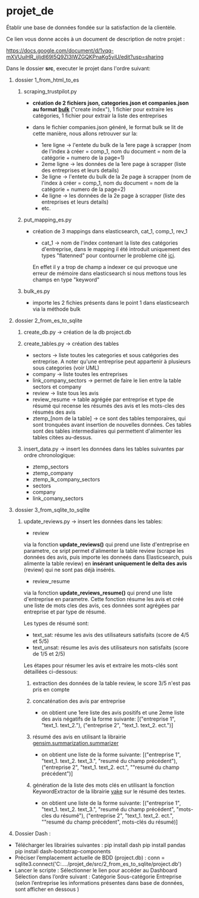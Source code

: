 # projet_de
Établir une base de données fondée sur la satisfaction de la clientèle.

Ce lien vous donne accès à un document de description de notre projet :

https://docs.google.com/document/d/1vqq-mXVUuiHR_ijIjdI69I5Q9ZI3lWZGQKPnaKg5yiU/edit?usp=sharing


Dans le dossier **src**, executer le projet dans l'ordre suivant:

1) dossier 1_from_html_to_es

    1) scraping_trustpilot.py

        - **création de 2 fichiers json, categories.json et companies.json au format [bulk](https://www.elastic.co/guide/en/elasticsearch/reference/current/docs-bulk.html)** ("create index"), 1 fichier pour extraire les catégories, 1 fichier pour extrair la liste des entreprises

        - dans le fichier companies.json généré, le format bulk se lit de cette manière, nous allons retrouver sur la:
            - 1ere ligne -> l'entete du bulk de la 1ere page à scrapper (nom de l'index à créer = comp_1, nom du document = nom de la catégorie + numero de la page=1)
            - 2eme ligne -> les données de la 1ere page à scrapper (liste des entreprises et leurs details)
            - 3e ligne -> l'entete du bulk de la 2e page à scrapper (nom de l'index à créer = comp_1, nom du document = nom de la catégorie + numero de la page=2)
            - 4e ligne -> les données de la 2e page à scrapper (liste des entreprises et leurs details)
            - etc.

    2) put_mapping_es.py

        - création de 3 mappings dans elasticsearch, cat_1, comp_1, rev_1
            - cat_1 -> nom de l'index contenant la liste des catégories d'entreprise, dans le mapping il été introduit uniquement des types "flatenned" pour contourner le probleme cité [ici](https://www.elastic.co/guide/en/elasticsearch/reference/current/mapping.html#mapping-limit-settings).

            En effet il y a trop de champ a indexer ce qui provoque une erreur de mémoire dans elasticsearch si nous mettons tous les champs en type "keyword"

    3) bulk_es.py
        - importe les 2 fichies présents dans le point 1 dans elasticsearch via la méthode bulk

2) dossier 2_from_es_to_sqlite

    1) create_db.py -> création de la db project.db

    2) create_tables.py -> création des tables

        - sectors -> liste toutes les categories et sous catégories des entreprise. A noter qu'une entreprise peut appartenir à plusieurs sous categories (voir UML)
        - company -> liste toutes les entreprises
        - link_company_sectors -> permet de faire le lien entre la table sectors et company
        - review -> liste tous les avis
        - review_resume -> table agrégée par entreprise et type de résumé qui recense les résumés des avis et les mots-cles des résumés des avis
        - ztemp_[nom de la table] -> ce sont des tables temporaires, qui sont tronquées avant insertion de nouvelles données. Ces tables sont des tables intermediaires qui permettent d'alimenter les tables citées au-dessus.

    3) insert_data.py -> insert les données dans les tables suivantes par ordre chronologique:
        - ztemp_sectors
        - ztemp_company
        - ztemp_lk_company_sectors
        - sectors
        - company
        - link_comany_sectors

3) dossier 3_from_sqlite_to_sqlite

    1) update_reviews.py -> insert les données dans les tables:
        - review

        via la fonction **update_reviews()** qui prend une liste d'entreprise en parametre, ce sript permet d'alimenter la table review (scrape les données des avis, puis importe les donneés dans Elasticsearch, puis alimente la table review) en **insérant uniquement le delta des avis** (review) qui ne sont pas déjà insérés.

        - review_resume

        via la fonction **update_reviews_resume()** qui prend une liste d'entreprise en parametre. Cette fonction  résume les avis et créé une liste de mots cles des avis, ces données sont agrégées par entreprise et par type de résumé.

        Les types de résumé sont:
     
          - text_sat: résume les avis des utilisateurs satisfaits (score de 4/5 et 5/5)
          - text_unsat: résume les avis des utilisateurs non satisfaits (score de 1/5 et 2/5)

        Les étapes pour résumer les avis et extraire les mots-clés sont détaillées ci-dessous:
        
          1) extraction des données de la table review, le score 3/5 n'est pas pris en compte
          2) concaténation des avis par entreprise

               - on obtient une 1ere liste des avis positifs et une 2eme liste des avis négatifs de la forme suivante:
                [("entreprise 1", "text_1. text_2."), ("entreprise 2", "text_1. text_2. ect.")]
          3) résumé des avis en utilisant la librairie [gensim.summarization.summarizer](https://radimrehurek.com/gensim_3.8.3/summarization/summariser.html)

               - on obtient une liste de la forme  suivante:
                [("entreprise 1", "text_1. text_2. text_3.", "resumé du champ précédent"), ("entreprise 2", "text_1. text_2. ect.", ""resumé du champ précédent")]
          4) génération de la liste des mots clés en utilisant la fonction KeywordExtractor de la librairie [yake](https://pypi.org/project/yake/) sur le résumé des textes.

               - on obtient une liste de la forme suivante:
                [("entreprise 1", "text_1. text_2. text_3.", "resumé du champ précédent", "mots-cles du résumé"), ("entreprise 2", "text_1. text_2. ect.", ""resumé du champ précédent", mots-clés du résumé)]

4) Dossier Dash :

 - Télécharger les librairies suivantes : 
        pip install dash
        pip install pandas
        pip install dash-bootstrap-components
 - Préciser l’emplacement actuelle de BDD (project.db) :
        conn = sqlite3.connect('C:…./projet_de/src/2_from_es_to_sqlite/project.db') 
 - Lancer le scripte :
        Sélectionner le lien pour accéder au Dashboard 
        Sélection dans l’ordre suivant :
                      Catégorie
                      Sous-catégorie 
                      Entreprise (selon l’entreprise les informations présentes dans base de données, sont afficher en dessous )
